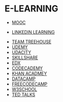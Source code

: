 # E-LEARNING

- [MOOC]()
<!-- Massive Open Online Courses (MOOCs) -->

- [LINKEDIN LEARNING]() 
<!-- https://www.linkedin.com/learning/ -->
- [TEAM TREEHOUSE]()
- [UDEMY]()
- [UDACITY]()
- [SKILLSHARE]()
- [EDX]()
- [CODECADEMY]()
- [KHAN ACADMEY]()
- [DATACAMP]()
- [FREECODECAMP]()
- [W3SCHOOL]()
- [TED TALKS]()